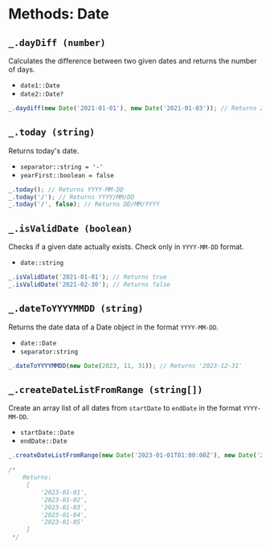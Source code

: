 # Methods: Date

## `_.dayDiff (number)`

Calculates the difference between two given dates and returns the number of days.

- `date1::Date`
- `date2::Date?`

```javascript
_.daydiff(new Date('2021-01-01'), new Date('2021-01-03')); // Returns 2
```

## `_.today (string)`

Returns today's date.

- `separator::string = '-'`
- `yearFirst::boolean = false`

```javascript
_.today(); // Returns YYYY-MM-DD
_.today('/'); // Returns YYYY/MM/DD
_.today('/', false); // Returns DD/MM/YYYY
```

## `_.isValidDate (boolean)`

Checks if a given date actually exists. Check only in `YYYY-MM-DD` format.

- `date::string`

```javascript
_.isValidDate('2021-01-01'); // Returns true
_.isValidDate('2021-02-30'); // Returns false
```

## `_.dateToYYYYMMDD (string)`

Returns the date data of a Date object in the format `YYYY-MM-DD`.

- `date::Date`
- `separator:string`

```javascript
_.dateToYYYYMMDD(new Date(2023, 11, 31)); // Returns '2023-12-31'
```

## `_.createDateListFromRange (string[])`

Create an array list of all dates from `startDate` to `endDate` in the format `YYYY-MM-DD`.

- `startDate::Date`
- `endDate::Date`

```javascript
_.createDateListFromRange(new Date('2023-01-01T01:00:00Z'), new Date('2023-01-05T01:00:00Z'));

/*
	Returns:
	 [
		 '2023-01-01',
		 '2023-01-02',
		 '2023-01-03',
		 '2023-01-04',
		 '2023-01-05'
	 ]
 */
```
